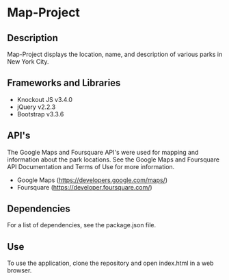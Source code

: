 # Map-Project

## Description
Map-Project displays the location, name, and description of various parks in New York City. 

## Frameworks and Libraries
* Knockout JS v3.4.0
* jQuery v2.2.3
* Bootstrap v3.3.6

## API's
The Google Maps and Foursquare API's were used for mapping and information about the park locations. See the Google Maps and Foursquare API Documentation and Terms of Use for more information.
* Google Maps (https://developers.google.com/maps/)
* Foursquare (https://developer.foursquare.com/)

## Dependencies
For a list of dependencies, see the package.json file.

## Use
To use the application, clone the repository and open index.html in a web browser.
